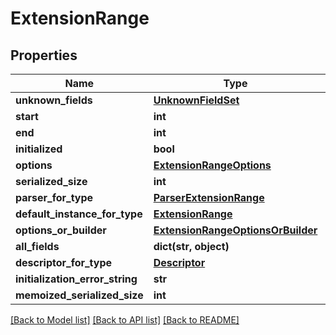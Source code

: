 # ExtensionRange

## Properties
Name | Type | Description | Notes
------------ | ------------- | ------------- | -------------
**unknown_fields** | [**UnknownFieldSet**](UnknownFieldSet.md) |  | [optional] 
**start** | **int** |  | [optional] 
**end** | **int** |  | [optional] 
**initialized** | **bool** |  | [optional] 
**options** | [**ExtensionRangeOptions**](ExtensionRangeOptions.md) |  | [optional] 
**serialized_size** | **int** |  | [optional] 
**parser_for_type** | [**ParserExtensionRange**](ParserExtensionRange.md) |  | [optional] 
**default_instance_for_type** | [**ExtensionRange**](ExtensionRange.md) |  | [optional] 
**options_or_builder** | [**ExtensionRangeOptionsOrBuilder**](ExtensionRangeOptionsOrBuilder.md) |  | [optional] 
**all_fields** | **dict(str, object)** |  | [optional] 
**descriptor_for_type** | [**Descriptor**](Descriptor.md) |  | [optional] 
**initialization_error_string** | **str** |  | [optional] 
**memoized_serialized_size** | **int** |  | [optional] 

[[Back to Model list]](../README.md#documentation-for-models) [[Back to API list]](../README.md#documentation-for-api-endpoints) [[Back to README]](../README.md)


